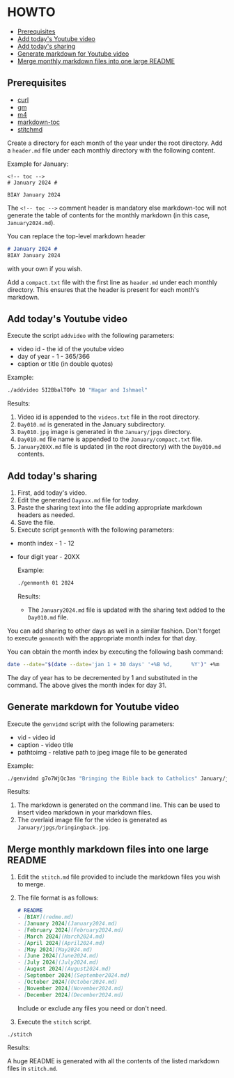 # HOWTO #

<!-- vim-markdown-toc GFM -->

* [Prerequisites](#prerequisites)
* [Add today\'s Youtube video](#add-todays-youtube-video)
* [Add today\'s sharing](#add-todays-sharing)
* [Generate markdown for Youtube video](#generate-markdown-for-youtube-video)
* [Merge monthly markdown files into one large README](#merge-monthly-markdown-files-into-one-large-readme)

<!-- vim-markdown-toc -->

## Prerequisites ##

* [curl](https://curl.se/)
* [gm](http://www.graphicsmagick.org/)
* [m4](https://www.gnu.org/software/m4/)
* [markdown-toc](https://github.com/jonschlinkert/markdown-toc)
* [stitchmd](https://github.com/abhinav/stitchmd)

Create a directory for each month of the year under the root directory.
Add a `header.md` file under each monthly directory with the following content.

Example for January:

```text
<!-- toc -->
# January 2024 #

BIAY January 2024
```

The `<!-- toc -->` comment header is mandatory else markdown-toc will not generate the table of contents
for the monthly markdown (in this case, `January2024.md`).

You can replace the top-level markdown header

```markdown
# January 2024 #
BIAY January 2024
```

with your own if you wish.

Add a `compact.txt` file with the first line as `header.md` under each monthly directory.
This ensures that the header is present for each month's markdown.

## Add today\'s Youtube video ##

Execute the script `addvideo` with the following parameters:

* video id - the id of the youtube video
* day of year - 1 - 365/366
* caption or title (in double quotes)

Example:

```bash
./addvideo 5I2BbalTOPo 10 "Hagar and Ishmael"
```

Results:

1. Video id is appended to the `videos.txt` file in the root directory.
2. `Day010.md` is generated in the January subdirectory.
3. `Day010.jpg` image is generated in the `January/jpgs` directory.
4. `Day010.md` file name is appended to the `January/compact.txt` file.
5. `January20XX.md` file is updated (in the root directory) with the `Day010.md` contents.

## Add today\'s sharing ##

1. First, add today's video.
2. Edit the generated `Dayxxx.md` file for today.
3. Paste the sharing text into the file adding appropriate markdown headers as needed.
4. Save the file.
5. Execute script `genmonth` with the following parameters:

* month index - 1 - 12
* four digit year - 20XX

    Example:

    ```bash
    ./genmonth 01 2024
    ```

    Results:

    * The `January2024.md` file is updated with the sharing text added to the `Day010.md` file.

You can add sharing to other days as well in a similar fashion.
Don't forget to execute `genmonth` with the appropriate month index for that day.

You can obtain the month index by executing the following bash command:

```bash
date --date="$(date --date='jan 1 + 30 days' '+%B %d,      %Y')" +%m
```

The day of year has to be decremented by 1 and substituted in the command.
The above gives the month index for day 31.

## Generate markdown for Youtube video ##

Execute the `genvidmd` script with the following parameters:

* vid - video id
* caption - video title
* pathtoimg - relative path to jpeg image file to be generated

Example:

```bash
./genvidmd g7o7WjQc3as "Bringing the Bible back to Catholics" January/jpgs/bringingback.jpg
```

Results:

1. The markdown is generated on the command line. This can be used to insert video markdown in your markdown files.
2. The overlaid image file for the video is generated as `January/jpgs/bringingback.jpg`.

## Merge monthly markdown files into one large README ##

1. Edit the `stitch.md` file provided to include the markdown files you wish to merge.

2. The file format is as follows:

    ```markdown
    # README
    - [BIAY](redme.md)
    - [January 2024](January2024.md)
    - [February 2024](February2024.md)
    - [March 2024](March2024.md)
    - [April 2024](April2024.md)
    - [May 2024](May2024.md)
    - [June 2024](June2024.md)
    - [July 2024](July2024.md)
    - [August 2024](August2024.md)
    - [September 2024](September2024.md)
    - [October 2024](October2024.md)
    - [November 2024](November2024.md)
    - [December 2024](December2024.md)
    ```

    Include or exclude any files you need or don't need.

3) Execute the `stitch` script.

```bash
./stitch
```

Results:

A huge README is generated with all the contents of the listed markdown files in `stitch.md`.
